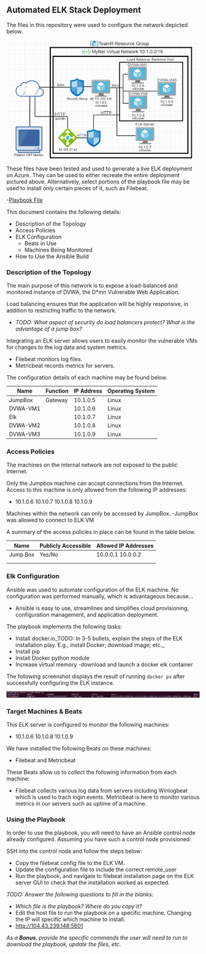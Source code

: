 ## Automated ELK Stack Deployment

The files in this repository were used to configure the network depicted below.

![Cloud Network](Diagrams/Cloud-Diagram.png)

These files have been tested and used to generate a live ELK deployment on Azure. They can be used to either recreate the entire deployment pictured above. Alternatively, select portions of the playbook file may be used to install only certain pieces of it, such as Filebeat.

  -[Playbook File](https://github.com/JBlandina/Elk/blob/master/Ansible/ELK/install-elk.yml)

This document contains the following details:
- Description of the Topology
- Access Policies
- ELK Configuration
  - Beats in Use
  - Machines Being Monitored
- How to Use the Ansible Build


### Description of the Topology

The main purpose of this network is to expose a load-balanced and monitored instance of DVWA, the D*mn Vulnerable Web Application.

Load balancing ensures that the application will be highly responsive, in addition to restricting traffic to the network.
- _TODO: What aspect of security do load balancers protect? What is the advantage of a jump box?_

Integrating an ELK server allows users to easily monitor the vulnerable VMs for changes to the log data and system metrics.
- Filebeat monitors log files.
- Metricbeat records metrics for servers.

The configuration details of each machine may be found below.


| Name     | Function | IP Address | Operating System |
|----------|----------|------------|------------------|
| JumpBox  | Gateway  | 10.1.0.5   | Linux            |
| DVWA-VM1 |          | 10.1.0.6   | Linux            |
| Elk      |          | 10.1.0.7   | Linux            |
| DVWA-VM2 |          | 10.1.0.8   | Linux            |
| DVWA-VM3 |          | 10.1.0.9   | Linux            |
### Access Policies

The machines on the internal network are not exposed to the public Internet. 

Only the Jumpbox machine can accept connections from the Internet. Access to this machine is only allowed from the following IP addresses:
- 10.1.0.6
  10.1.0.7
  10.1.0.8
  10.1.0.9
  
Machines within the network can only be accessed by JumpBox.
-JumpBox was allowed to connect to ELK VM

A summary of the access policies in place can be found in the table below.

| Name     | Publicly Accessible | Allowed IP Addresses |
|----------|---------------------|----------------------|
| Jump Box | Yes/No              | 10.0.0.1 10.0.0.2    |
|          |                     |                      |
|          |                     |                      |

### Elk Configuration

Ansible was used to automate configuration of the ELK machine. No configuration was performed manually, which is advantageous because...
- Ansible is easy to use, streamlines and simplifies cloud provisioning, configuration management, and application deployment.

The playbook implements the following tasks:
- Install docker.io_TODO: In 3-5 bullets, explain the steps of the ELK installation play. E.g., install Docker; download image; etc._
- Install pip
- Install Docker python module
- Increase virtual memory
-download and launch a docker elk container

The following screenshot displays the result of running `docker ps` after successfully configuring the ELK instance.

![docker ps](Ansible/ELK/docker-ps.PNG)

### Target Machines & Beats
This ELK server is configured to monitor the following machines:
- 10.1.0.6
  10.1.0.8
  10.1.0.9

We have installed the following Beats on these machines:
- Filebeat and Metricbeat

These Beats allow us to collect the following information from each machine:
- Filebeat collects various log data from servers including Winlogbeat which is used to trach login events. Metricbeat is here to monitor various metrics in our servers such as uptime of a machine.

### Using the Playbook
In order to use the playbook, you will need to have an Ansible control node already configured. Assuming you have such a control node provisioned: 

SSH into the control node and follow the steps below:
- Copy the filebeat config file to the ELK VM.
- Update the configuration file to include the correct remote_user
- Run the playbook, and navigate to filebeat installation page on the ELK server GUI to check that the installation worked as expected.

_TODO: Answer the following questions to fill in the blanks:_
- _Which file is the playbook? Where do you copy it?_
- Edit the host file to run the playbook on a specific machine. Changing the IP will specific which machine to install.
- http://104.43.239.148:5601

_As a **Bonus**, provide the specific commands the user will need to run to download the playbook, update the files, etc._
